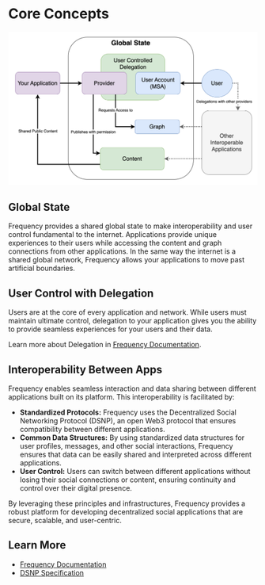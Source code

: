 # Core Concepts

![Core Concept Diagram](../gateway_arch-Fundimentals.drawio.png)

## Global State

Frequency provides a shared global state to make interoperability and user control fundamental to the internet.
Applications provide unique experiences to their users while accessing the content and graph connections from other applications.
In the same way the internet is a shared global network, Frequency allows your applications to move past artificial boundaries.

## User Control with Delegation

Users are at the core of every application and network.
While users must maintain ultimate control, delegation to your application gives you the ability to provide seamless experiences for your users and their data.

Learn more about Delegation in [Frequency Documentation](https://docs.frequency.xyz/Delegation/).

## Interoperability Between Apps

Frequency enables seamless interaction and data sharing between different applications built on its platform.
This interoperability is facilitated by:

- **Standardized Protocols:** Frequency uses the Decentralized Social Networking Protocol (DSNP), an open Web3 protocol that ensures compatibility between different applications.
- **Common Data Structures:** By using standardized data structures for user profiles, messages, and other social interactions, Frequency ensures that data can be easily shared and interpreted across different applications.
- **User Control:** Users can switch between different applications without losing their social connections or content, ensuring continuity and control over their digital presence.

By leveraging these principles and infrastructures, Frequency provides a robust platform for developing decentralized social applications that are secure, scalable, and user-centric.

## Learn More

- [Frequency Documentation](https://docs.frequency.xyz)
- [DSNP Specification](https://spec.dsnp.org)
